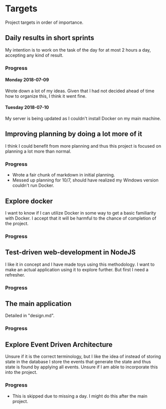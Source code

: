 # Targets

Project targets in order of importance.

## Daily results in short sprints

My intention is to work on the task of the day for at most 2 hours a day, accepting any kind of result. 

### Progress

#### Monday 2018-07-09

Wrote down a lot of my ideas. Given that I had not decided ahead of time how to organize this, I think it went fine.

#### Tuesday 2018-07-10

My server is being updated as I couldn't install Docker on my main machine.


## Improving planning by doing a lot more of it

I think I could benefit from more planning and thus this project is focused on planning a lot more than normal.

### Progress

* Wrote a fair chunk of markdown in initial planning.
* Messed up planning for 10/7, should have realized my Windows version couldn't run Docker.


## Explore docker

I want to know if I can utilize Docker in some way to get a basic familiarity with Docker. I accept that it will be harmful to the chance of completion of the project.

### Progress


## Test-driven web-development in NodeJS

I like it in concept and I have made toys using this methodology. I want to make an actual application using it to explore further. But first I need a refresher.

### Progress


## The main application

Detailed in "design.md".

### Progress


## Explore Event Driven Architecture

Unsure if it is the correct terminology, but I like the idea of instead of storing state in the database I store the events that generate the state and thus state is found by applying all events. Unsure if I am able to incorporate this into the project.

### Progress

* This is skipped due to missing a day. I might do this after the main project.

